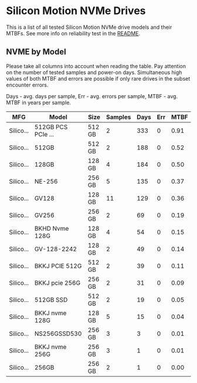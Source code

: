 Silicon Motion NVMe Drives
==========================

This is a list of all tested Silicon Motion NVMe drive models and their MTBFs. See more
info on reliability test in the [README](https://github.com/bsdhw/SMART).

NVME by Model
------------

Please take all columns into account when reading the table. Pay attention on the
number of tested samples and power-on days. Simultaneous high values of both MTBF
and errors are possible if only rare drives in the subset encounter errors.

Days - avg. days per sample,
Err  - avg. errors per sample,
MTBF - avg. MTBF in years per sample.

| MFG       | Model              | Size   | Samples | Days  | Err   | MTBF |
|-----------|--------------------|--------|---------|-------|-------|------|
| Silico... | 512GB PCS PCIe ... | 512 GB | 2       | 333   | 0     | 0.91   |
| Silico... | 512GB              | 512 GB | 2       | 188   | 0     | 0.52   |
| Silico... | 128GB              | 128 GB | 4       | 184   | 0     | 0.50   |
| Silico... | NE-256             | 256 GB | 5       | 135   | 0     | 0.37   |
| Silico... | GV128              | 128 GB | 11      | 129   | 0     | 0.36   |
| Silico... | GV256              | 256 GB | 2       | 69    | 0     | 0.19   |
| Silico... | BKHD Nvme 128G     | 128 GB | 4       | 54    | 0     | 0.15   |
| Silico... | GV-128-2242        | 128 GB | 2       | 49    | 0     | 0.14   |
| Silico... | BKKJ PCIE 512G     | 512 GB | 2       | 39    | 0     | 0.11   |
| Silico... | BKKJ pcie 256G     | 256 GB | 2       | 31    | 0     | 0.09   |
| Silico... | 512GB SSD          | 512 GB | 2       | 19    | 0     | 0.05   |
| Silico... | BKKJ nvme 128G     | 128 GB | 5       | 15    | 0     | 0.04   |
| Silico... | NS256GSSD530       | 256 GB | 3       | 3     | 0     | 0.01   |
| Silico... | BKKJ nvme 256G     | 256 GB | 3       | 1     | 0     | 0.01   |
| Silico... | 256GB              | 256 GB | 2       | 1     | 0     | 0.00   |
